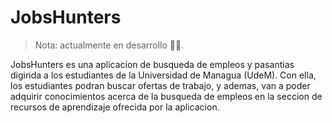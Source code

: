 # JobsHunters

> Nota: actualmente en desarrollo 👨‍💻.

JobsHunters es una aplicacion de busqueda de empleos y pasantias digirida a los estudiantes de la Universidad de Managua (UdeM). Con ella, los estudiantes podran buscar ofertas de trabajo, y ademas, van a poder adquirir conocimientos acerca de la busqueda de empleos en la seccion de recursos de aprendizaje ofrecida por la aplicacion.

